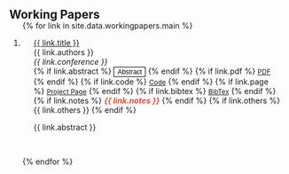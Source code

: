 <h2 id="workingpapers" style="margin: 2px 0px -15px;">Working Papers</h2>

<div class="publications">
<ol class="bibliography">

{% for link in site.data.workingpapers.main %}

<li>
  <!---
<div class="pub-row">
  <div class="col-sm-3 abbr" style="position: relative;padding-right: 15px;padding-left: 15px;">
    {% if link.image %} 
    <img src="{{ link.image }}" class="teaser img-fluid z-depth-1" style="width=100;height=40%">
    {% endif %}
    {% if link.conference_short %} 
    <abbr class="badge">{{ link.conference_short }}</abbr>
    {% endif %}
  </div>
  -->
  <div class="col-sm-9" style="position: relative;padding-right: 15px;padding-left: 20px;">
      <div class="title"><a href="{{ link.pdf }}">{{ link.title }}</a></div>
      <div class="author">{{ link.authors }}</div>
      <div class="periodical"><em>{{ link.conference }}</em>
      </div>
    <div class="links">
      {% if link.abstract %} 
      <a>
      <!-- <button class="btn btn-sm btn-bd-primary" type="button"></button> -->
      <button class="btn btn-sm z-depth-0" role="button" target="_blank" style="font-size:12px;border:1px solid black;background-color:white" id="toggleButton{{ forloop.index }}">
      Abstract <i class='fas fa-chevron-down' style='font-size:12px'></i>
      </button> 
      </a>
      {% endif %}
      {% if link.pdf %} 
      <a href="{{ link.pdf }}" class="btn" role="button" target="_blank" style="font-size:12px;">PDF</a>
      {% endif %}
      {% if link.code %} 
      <a href="{{ link.code }}" class="btn btn-sm z-depth-0" role="button" target="_blank" style="font-size:12px;">Code</a>
      {% endif %}
      {% if link.page %} 
      <a href="{{ link.page }}" class="btn btn-sm z-depth-0" role="button" target="_blank" style="font-size:12px;">Project Page</a>
      {% endif %}
      {% if link.bibtex %} 
      <a href="{{ link.bibtex }}" class="btn btn-sm z-depth-0" role="button" target="_blank" style="font-size:12px;">BibTex</a>
      {% endif %}
      {% if link.notes %} 
      <strong> <i style="color:#e74d3c">{{ link.notes }}</i></strong>
      {% endif %}
      {% if link.others %} 
      {{ link.others }}
      {% endif %}
    </div>
    <div class="collapsible" id="toggleBlock{{ forloop.index }}" align="justify"><p>{{ link.abstract }}</p></div>
    <!---
  </div>
    -->
</div>
</li>

<br>

{% endfor %}

</ol>
</div>
